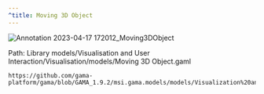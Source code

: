 ```yaml
---
^title: Moving 3D Object
---
```


![Annotation 2023-04-17 172012_Moving3DObject](https://user-images.githubusercontent.com/4437331/232537761-6a0b4430-26b2-4d37-8ade-7a87ae343c47.png)

Path: Library models/Visualisation and User Interaction/Visualisation/models/Moving 3D Object.gaml

```gaml reference
https://github.com/gama-platform/gama/blob/GAMA_1.9.2/msi.gama.models/models/Visualization%20and%20User%20Interaction/Visualization/3D%20Visualization/models/Moving%203D%20Object.gaml
```

